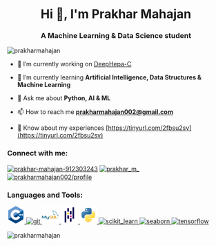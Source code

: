 <h1 align="center">Hi 👋, I'm Prakhar Mahajan</h1>
<h3 align="center">A Machine Learning & Data Science student</h3>

<p align="left"> <img src="https://komarev.com/ghpvc/?username=prakharmahajan&label=Profile%20views&color=0e75b6&style=flat" alt="prakharmahajan" /> </p>

- 🔭 I’m currently working on [DeepHepa-C](https://github.com/PrakharMahajan/DeepHepa-C)

- 🌱 I’m currently learning **Artificial Intelligence, Data Structures & Machine Learning**

- 💬 Ask me about **Python, AI & ML**

- 📫 How to reach me **prakharmahajan002@gmail.com**

- 📄 Know about my experiences [https://tinyurl.com/2fbsu2sv](https://tinyurl.com/2fbsu2sv)

<h3 align="left">Connect with me:</h3>
<p align="left">
<a href="https://linkedin.com/in/prakhar-mahajan-912303243" target="blank"><img align="center" src="https://raw.githubusercontent.com/rahuldkjain/github-profile-readme-generator/master/src/images/icons/Social/linked-in-alt.svg" alt="prakhar-mahajan-912303243" height="30" width="40" /></a>
<a href="https://instagram.com/prakhar_m_" target="blank"><img align="center" src="https://raw.githubusercontent.com/rahuldkjain/github-profile-readme-generator/master/src/images/icons/Social/instagram.svg" alt="prakhar_m_" height="30" width="40" /></a>
<a href="https://auth.geeksforgeeks.org/user/prakharmahajan002/profile" target="blank"><img align="center" src="https://raw.githubusercontent.com/rahuldkjain/github-profile-readme-generator/master/src/images/icons/Social/geeks-for-geeks.svg" alt="prakharmahajan002/profile" height="30" width="40" /></a>
</p>

<h3 align="left">Languages and Tools:</h3>
<p align="left"> <a href="https://www.w3schools.com/cpp/" target="_blank" rel="noreferrer"> <img src="https://raw.githubusercontent.com/devicons/devicon/master/icons/cplusplus/cplusplus-original.svg" alt="cplusplus" width="40" height="40"/> </a> <a href="https://git-scm.com/" target="_blank" rel="noreferrer"> <img src="https://www.vectorlogo.zone/logos/git-scm/git-scm-icon.svg" alt="git" width="40" height="40"/> </a> <a href="https://www.mysql.com/" target="_blank" rel="noreferrer"> <img src="https://raw.githubusercontent.com/devicons/devicon/master/icons/mysql/mysql-original-wordmark.svg" alt="mysql" width="40" height="40"/> </a> <a href="https://pandas.pydata.org/" target="_blank" rel="noreferrer"> <img src="https://raw.githubusercontent.com/devicons/devicon/2ae2a900d2f041da66e950e4d48052658d850630/icons/pandas/pandas-original.svg" alt="pandas" width="40" height="40"/> </a> <a href="https://www.python.org" target="_blank" rel="noreferrer"> <img src="https://raw.githubusercontent.com/devicons/devicon/master/icons/python/python-original.svg" alt="python" width="40" height="40"/> </a> <a href="https://scikit-learn.org/" target="_blank" rel="noreferrer"> <img src="https://upload.wikimedia.org/wikipedia/commons/0/05/Scikit_learn_logo_small.svg" alt="scikit_learn" width="40" height="40"/> </a> <a href="https://seaborn.pydata.org/" target="_blank" rel="noreferrer"> <img src="https://seaborn.pydata.org/_images/logo-mark-lightbg.svg" alt="seaborn" width="40" height="40"/> </a> <a href="https://www.tensorflow.org" target="_blank" rel="noreferrer"> <img src="https://www.vectorlogo.zone/logos/tensorflow/tensorflow-icon.svg" alt="tensorflow" width="40" height="40"/> </a> </p>

<p><img align="center" src="https://github-readme-stats.vercel.app/api/top-langs?username=prakharmahajan&show_icons=true&locale=en&layout=compact" alt="prakharmahajan" /></p>
